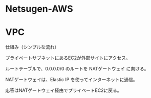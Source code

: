 # Netsugen-AWS


# VPC 

仕組み（シンプルな流れ）

プライベートサブネットにあるEC2が外部サイトにアクセス。

ルートテーブルで、0.0.0.0/0 のルートを NATゲートウェイ に向ける。

NATゲートウェイは、Elastic IP を使ってインターネットに通信。

応答はNATゲートウェイ経由でプライベートEC2に戻る。
